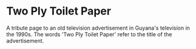 # Two Ply Toilet Paper
A tribute page to an old television advertisement in Guyana's television in the 1990s. The words 'Two Ply Toilet Paper' refer to the title of the advertisement.
